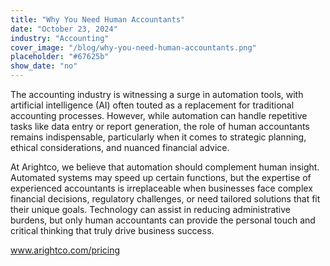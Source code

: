 ```yaml
---
title: "Why You Need Human Accountants"
date: "October 23, 2024"
industry: "Accounting"
cover_image: "/blog/why-you-need-human-accountants.png"
placeholder: "#67625b"
show_date: "no"
---
```


The accounting industry is witnessing a surge in automation tools, with artificial intelligence (AI) often touted as a replacement for traditional accounting processes. However, while automation can handle repetitive tasks like data entry or report generation, the role of human accountants remains indispensable, particularly when it comes to strategic planning, ethical considerations, and nuanced financial advice.

At Arightco, we believe that automation should complement human insight. Automated systems may speed up certain functions, but the expertise of experienced accountants is irreplaceable when businesses face complex financial decisions, regulatory challenges, or need tailored solutions that fit their unique goals. Technology can assist in reducing administrative burdens, but only human accountants can provide the personal touch and critical thinking that truly drive business success.

www.arightco.com/pricing
